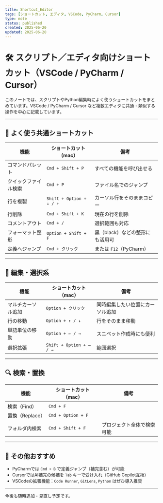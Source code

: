 ```yaml
---
title: Shortcut_Editor
tags: [ショートカット, エディタ, VSCode, PyCharm, Cursor]
type: note
status: published
created: 2025-06-20
updated: 2025-06-20
---
```


# 🛠️ スクリプト／エディタ向けショートカット（VSCode / PyCharm / Cursor）

このノートでは、スクリプトやPython編集時によく使うショートカットをまとめています。VSCode / PyCharm / Cursor など複数エディタに共通・類似する操作を中心に記載しています。

---

## 🧠 よく使う共通ショートカット

| 機能                 | ショートカット（mac）      | 備考                          |
|----------------------|-----------------------------|-------------------------------|
| コマンドパレット     | `Cmd + Shift + P`           | すべての機能を呼び出せる      |
| クイックファイル検索 | `Cmd + P`                   | ファイル名でのジャンプ       |
| 行を複製             | `Shift + Option + ↓ / ↑`    | カーソル行をそのままコピー   |
| 行削除               | `Cmd + Shift + K`           | 現在の行を削除               |
| コメントアウト       | `Cmd + /`                   | 選択範囲も対応                |
| フォーマット整形     | `Option + Shift + F`        | 黒（black）などの整形にも活用可 |
| 定義へジャンプ       | `Cmd + クリック`            | または `F12`（PyCharm）       |

---

## 📄 編集・選択系

| 機能                 | ショートカット（mac）       | 備考                          |
|----------------------|------------------------------|-------------------------------|
| マルチカーソル追加   | `Option + クリック`         | 同時編集したい位置にカーソル追加 |
| 行の移動             | `Option + ↑ / ↓`             | 行をそのまま移動               |
| 単語単位の移動       | `Option + ← / →`             | スニペット作成時にも便利       |
| 選択拡張             | `Shift + Option + ← / →`     | 範囲選択                        |

---

## 🔍 検索・置換

| 機能                 | ショートカット（mac） | 備考             |
|----------------------|------------------------|------------------|
| 検索（Find）         | `Cmd + F`              |                  |
| 置換（Replace）      | `Cmd + Option + F`     |                  |
| フォルダ内検索       | `Cmd + Shift + F`      | プロジェクト全体で検索可能 |

---

## 🧩 その他おすすめ

- PyCharmでは `Cmd + B` で定義ジャンプ（補完含む）が可能
- CursorではAI補完の候補を `Tab` キーで受け入れ（GitHub Copilot互換）
- VSCodeの拡張機能：`Code Runner`, `GitLens`, `Python` はぜひ導入推奨

---

今後も随時追加・見直し予定です。
